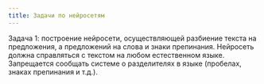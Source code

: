 ```yaml
---
title: Задачи по нейросетям
---
```

Задача 1: построение нейросети, осуществляющей разбиение текста на предложения, а предложений на слова и знаки препинания. Нейросеть должна справляться с текстом на любом естественном языке. Запрещается сообщать системе о разделителях в языке (пробелах, знаках препинания  и т.д.).
